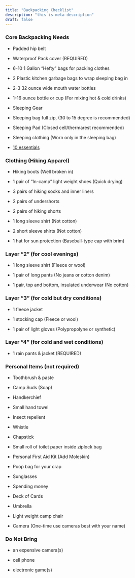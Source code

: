 ```yaml
---
title: "Backpacking Checklist"
description: "this is meta description"
draft: false
---
```


### Core Backpacking Needs
 * Padded hip belt

 * Waterproof Pack cover (REQUIRED)

 * 6-10 1 Gallon “Hefty” bags for packing clothes

 * 2 Plastic kitchen garbage bags to wrap sleeping bag in

 * 2-3 32 ounce wide mouth water bottles

 * 1-16 ounce bottle or cup (For mixing hot & cold drinks)

 * Sleeping Gear

 * Sleeping bag full zip, (30 to 15 degree is recommended)

 * Sleeping Pad (Closed cell/thermarest recommended)

 * Sleeping clothing (Worn only in the sleeping bag)
 
 * [10 essentials](/the-ten-essentials)
 ### Clothing (Hiking Apparel)

 * Hiking boots (Well broken in)

 * 1 pair of “In-camp” light weight shoes (Quick drying)

 * 3 pairs of hiking socks and inner liners
 
 * 2 pairs of undershorts

 * 2 pairs of hiking shorts

 * 1 long sleeve shirt (Not cotton)

 * 2 short sleeve shirts (Not cotton)

 * 1 hat for sun protection (Baseball-type cap with brim)

  ### Layer “2” (for cool evenings)
 * 1 long sleeve shirt (Fleece or wool)

 * 1 pair of long pants (No jeans or cotton denim)
  
 * 1 pair, top and bottom, insulated underwear (No cotton)

 ### Layer “3” (for cold but dry conditions)
 * 1 fleece jacket

 * 1 stocking cap (Fleece or wool)
  
 * 1 pair of light gloves (Polypropolyne or synthetic)

 ### Layer “4” (for cold and wet conditions)
 * 1 rain pants & jacket (REQUIRED)

 ### Personal Items (not required)

 * Toothbrush & paste

 * Camp Suds (Soap)

 * Handkerchief

 * Small hand towel

 * Insect repellent

 * Whistle

 * Chapstick

 * Small roll of toilet paper inside ziplock bag

 * Personal First Aid Kit (Add Moleskin)

 * Poop bag for your crap

 * Sunglasses

 * Spending money

 * Deck of Cards

 * Umbrella

 * Light weight camp chair

 * Camera (One-time use cameras best with your name)

 ### Do Not Bring
 
 * an expensive camera(s)
 
 * cell phone
 
 * electronic game(s)


